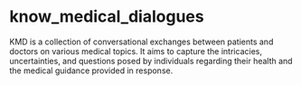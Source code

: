 # know_medical_dialogues
 KMD is a collection of conversational exchanges between patients and doctors on various medical topics. It aims to capture the intricacies, uncertainties, and questions posed by individuals regarding their health and the medical guidance provided in response.
